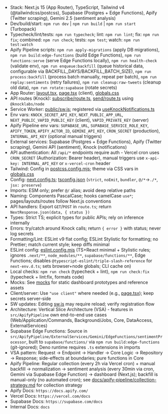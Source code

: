 - Stack: Next.js 15 (App Router), TypeScript, Tailwind v4 (@tailwindcss/postcss), Supabase (Postgres + Edge Functions), Apify (Twitter scraping), Gemini 2.5 (sentiment analysis)
- Dev/build/start: `npm run dev` | `npm run build` | `npm run start` (Turbopack)
- Typecheck/lint/tests: `npm run typecheck`; lint: `npm run lint`; fix: `npm run fix`; combined: `npm run check`; tests: `npm test`; watch: `npm run test:watch`
- Apify Pipeline scripts: `npm run apply-migrations` (apply DB migrations), `npm run build:edge-functions` (build Edge Functions), `npm run functions:serve` (serve Edge Functions locally), `npm run health-check` (validate env), `npm run enqueue:backfill` (queue historical data, configurable via BACKFILL_DAYS/BACKFILL_BATCH_SIZE), `npm run process:backfill` (process batch manually, repeat per batch), `npm run replay:sentiments` (retry failures), `npm run cleanup:raw-tweets` (cleanup old data), `npm run rotate:supabase` (rotate secrets)
- App Router: [layout.tsx](app/layout.tsx), [page.tsx](app/page.tsx) (client), [globals.css](app/globals.css)
- API routes (Knock): [subscribe/route.ts](app/api/notifications/subscribe/route.ts), [send/route.ts](app/api/notifications/send/route.ts) using `@knocklabs/node`
- Service Worker: [public/sw.js](public/sw.js); registered via [useKnockNotifications.ts](app/hooks/useKnockNotifications.ts)
- Env vars: `KNOCK_SECRET_API_KEY`, `NEXT_PUBLIC_APP_URL`, `NEXT_PUBLIC_VAPID_PUBLIC_KEY` (client), `VAPID_PRIVATE_KEY` (server)
- Apify Pipeline env vars: `SUPABASE_URL`, `SUPABASE_SERVICE_ROLE_KEY`, `APIFY_TOKEN`, `APIFY_ACTOR_ID`, `GEMINI_API_KEY`, `CRON_SECRET` (production), `INTERNAL_API_KEY` (optional manual triggers)
- External services: Supabase (Postgres + Edge Functions), Apify (Twitter scraping), Gemini API (sentiment), Knock (notifications)
- API authentication: All `/api/*` endpoints require auth - Vercel cron uses `CRON_SECRET` (Authorization: Bearer header), manual triggers use `x-api-key: INTERNAL_API_KEY` or `x-vercel-cron` header
- Tailwind: Config in [postcss.config.mjs](postcss.config.mjs); theme via CSS vars in [globals.css](app/globals.css)
- Config: [next.config.ts](next.config.ts); [tsconfig.json](tsconfig.json) (`strict`, `noEmit`, `bundler`, `@/*`->`./*`, `jsx: preserve`)
- Imports: ESM only; prefer `@/` alias; avoid deep relative paths
- Naming: Components PascalCase; hooks camelCase `use*`; pages/layouts/routes follow Next.js conventions
- API handlers: Export `GET`/`POST` in `route.ts`; return `NextResponse.json(data, { status })`
- Types: Strict TS; explicit types for public APIs; rely on inference internally
- Errors: try/catch around Knock calls; return `{ error }` with status; never log secrets
- Formatting/Lint: ESLint v9 flat config; ESLint Stylistic for formatting; no Prettier; match current style; keep diffs minimal
- ESLint config: [eslint.config.mjs](eslint.config.mjs) (TS+React minimal + Stylistic rules; ignores `.next/**`, `node_modules/**`, `supabase/functions/**`, Edge Functions; disables `@typescript-eslint/triple-slash-reference` for `next-env.d.ts`; sets browser+node globals; CLI cache on)
- Local checks: `npm run check` (typecheck + lint), `npm run check:fix` (typecheck + lint:fix, formats code)
- Mocks: See [mocks](mocks) for static dashboard prototypes and reference assets
- Client/server: Use `"use client"` where needed (e.g., [page.tsx](app/page.tsx)); keep secrets server-side
- SW updates: Editing [sw.js](public/sw.js) may require reload; verify registration flow
- Architecture: Vertical Slice Architecture (VSA) - features in `src/ApifyPipeline` own end-to-end use cases (Web/Application/Commands, Background/Jobs, Core, DataAccess, ExternalServices)
- Supabase Edge Functions: Source in `src/ApifyPipeline/ExternalServices/Gemini/EdgeFunctions/sentimentProcessor`, built to `supabase/functions/` via `npm run build:edge-functions` (git-ignored); Deno runtime requires `.ts` extensions in imports
- VSA pattern: Request → Endpoint → Handler → Core Logic → Repository → Response; side-effects at boundaries; pure functions in Core
- Apify Pipeline: Regular collection (every 2h via Vercel cron) + manual backfill → normalization → sentiment analysis (every 30min via cron, Gemini via Supabase Edge Function) → dashboard (Next.js); backfill is manual-only (no automated cron); see [docs/apify-pipeline/collection-strategy.md](docs/apify-pipeline/collection-strategy.md) for collection strategy
- Apify Docs: `https://docs.apify.com/`
- Vercel Docs: `https://vercel.com/docs`
- Supabase Docs: `https://supabase.com/docs`
- Internal Docs: `docs`
